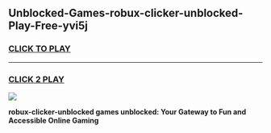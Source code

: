 
## Unblocked-Games-robux-clicker-unblocked-Play-Free-yvi5j
<h3>
<a href="https://premium76.site?title=robux-clicker-unblocked&ref=23A">CLICK TO PLAY</a></h3>
<hr>

<h3>
<a href="https://premium76.site?title=robux-clicker-unblocked&ref=23A">CLICK 2 PLAY</a>
  
</h3>

<a href="https://premium76.site?title=robux-clicker-unblocked&ref=23A"><img src="https://clearcache.store/games.png"></a>


**robux-clicker-unblocked games unblocked: Your Gateway to Fun and Accessible Online Gaming**
